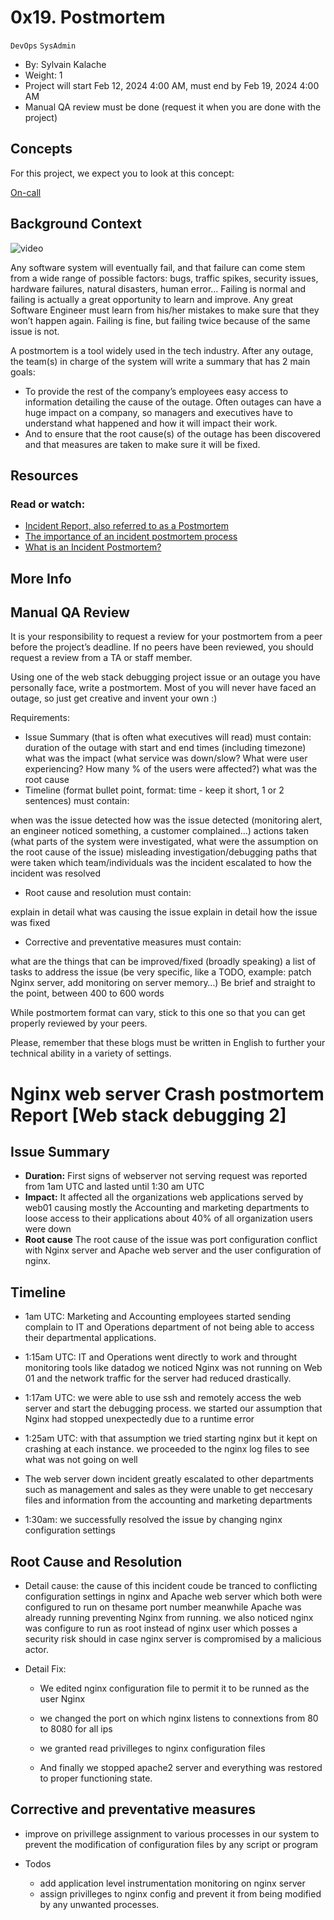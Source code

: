 
# 0x19. Postmortem
`DevOps`
`SysAdmin`
 - By: Sylvain Kalache
 - Weight: 1
 - Project will start Feb 12, 2024 4:00 AM, must end by Feb 19, 2024 4:00 AM
 - Manual QA review must be done (request it when you are done with the project)

## Concepts
For this project, we expect you to look at this concept:

[On-call](https://intranet.alxswe.com/concepts/39)

## Background Context

![video](https://youtu.be/rp5cVMNmbro)

Any software system will eventually fail, and that failure can come stem from a wide range of possible factors: bugs, traffic spikes, security issues, hardware failures, natural disasters, human error… Failing is normal and failing is actually a great opportunity to learn and improve. Any great Software Engineer must learn from his/her mistakes to make sure that they won’t happen again. Failing is fine, but failing twice because of the same issue is not.

A postmortem is a tool widely used in the tech industry. After any outage, the team(s) in charge of the system will write a summary that has 2 main goals:

- To provide the rest of the company’s employees easy access to information detailing the cause of the outage. Often outages can have a huge impact on a company, so managers and executives have to understand what happened and how it will impact their work.
- And to ensure that the root cause(s) of the outage has been discovered and that measures are taken to make sure it will be fixed.

## Resources

### Read or watch:

- [Incident Report, also referred to as a Postmortem](https://www.pagerduty.com/resources/learn/incident-postmortem/)
- [The importance of an incident postmortem process](https://www.atlassian.com/incident-management/postmortem)
- [What is an Incident Postmortem?](https://sysadmincasts.com/episodes/20-how-to-write-an-incident-report-postmortem)

## More Info
## Manual QA Review
It is your responsibility to request a review for your postmortem from a peer before the project’s deadline. If no peers have been reviewed, you should request a review from a TA or staff member.


Using one of the web stack debugging project issue or an outage you have personally face, write a postmortem. Most of you will never have faced an outage, so just get creative and invent your own :)

Requirements:

- Issue Summary (that is often what executives will read) must contain:
duration of the outage with start and end times (including timezone)
what was the impact (what service was down/slow? What were user experiencing? How many % of the users were affected?)
what was the root cause
- Timeline (format bullet point, format: time - keep it short, 1 or 2 sentences) must contain:

when was the issue detected
how was the issue detected (monitoring alert, an engineer noticed something, a customer complained…)
actions taken (what parts of the system were investigated, what were the assumption on the root cause of the issue)
misleading investigation/debugging paths that were taken
which team/individuals was the incident escalated to
how the incident was resolved
- Root cause and resolution must contain:

explain in detail what was causing the issue
explain in detail how the issue was fixed
- Corrective and preventative measures must contain:

what are the things that can be improved/fixed (broadly speaking)
a list of tasks to address the issue (be very specific, like a TODO, example: patch Nginx server, add monitoring on server memory…)
Be brief and straight to the point, between 400 to 600 words

While postmortem format can vary, stick to this one so that you can get properly reviewed by your peers.

Please, remember that these blogs must be written in English to further your technical ability in a variety of settings.

# Nginx web server Crash postmortem Report [Web stack debugging 2]

## Issue Summary

- **Duration:**  First signs of webserver not serving request was reported from 1am UTC and lasted until 1:30 am UTC
- **Impact:** It affected all the organizations web applications served by web01 causing mostly the Accounting and marketing departments to loose access to their applications about 40% of all organization users were down
- **Root cause** The root cause of the issue was port configuration conflict with Nginx server and Apache web server and the user configuration of nginx.

## Timeline

- 1am UTC: Marketing and Accounting employees started sending complain to IT and Operations department of not being able to access their departmental applications.

- 1:15am UTC: IT and Operations went directly to work and throught monitoring tools like datadog we noticed Nginx was not running on Web 01 and the network traffic for the server had reduced drastically.

- 1:17am UTC: we were able to use ssh and remotely access the web server and start the debugging process. we started our assumption that Nginx had stopped unexpectedly due to a runtime error

- 1:25am UTC: with that assumption we tried starting nginx but it kept on crashing at each instance. we proceeded to the nginx log files to see what was not going on well

- The web server down incident greatly escalated to other departments such as management and sales as they were unable to get neccesary files and information from the accounting and marketing departments

- 1:30am: we successfully resolved the issue by changing nginx configuration settings

## Root Cause and Resolution 

- Detail cause: the cause of this incident coude be tranced to conflicting configuration settings in nginx and Apache web server which both were configured to run on thesame port number meanwhile Apache was already running preventing Nginx from running.
we also noticed nginx was configure to run as root instead of nginx user which posses a security risk should in case nginx server is compromised by a malicious actor.

- Detail Fix:

  - We edited nginx configuration file to permit it to be runned as the user Nginx

  - we changed the port on which nginx listens to connextions from 80 to 8080 for all ips

  - we granted read privilleges to nginx configuration files

  - And finally we stopped apache2 server and everything was restored to proper functioning state.

## Corrective and preventative measures

- improve on privillege assignment to various processes in our system to prevent the modification of configuration files by any script or program

- Todos
  - add application level instrumentation monitoring on nginx server
  - assign privilleges to nginx config and prevent it from being modified by any unwanted processes.